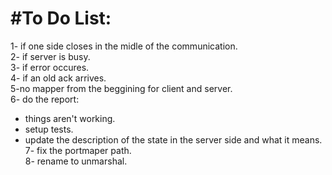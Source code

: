 #To Do List:
=================
1- if one side closes in the midle of the communication.  
2- if server is busy.  
3- if error occures.  
4- if an old ack arrives.  
5-no mapper from the beggining for client and server.  
6- do the report:
  * things aren't working.  
  * setup tests.  
  * update the description of the state in the server side and what it means.  
7- fix the portmaper path.  
8- rename to unmarshal.  
